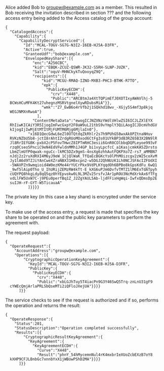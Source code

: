 
Alice added Bob to groupw@example.com as a member. This resulted in Bob receiving the
invitation described in section ??? and the following access entry being added
to the Access catalog of the group account:

~~~~
{
  "CatalogedAccess":{
    "Capability":{
      "CapabilityDecryptServiced":{
        "Id":"MCAL-TOGV-SG7G-N3I2-I6EB-HJ5A-D3FR",
        "Active":true,
        "GranteeUdf":"bob@example.com",
        "EnvelopedKeyShare":[{
            "enc":"A256CBC",
            "kid":"EBQK-ZCUZ-QSWR-JK32-S5RH-SLNP-JUZK",
            "Salt":"oquV-MHNCkykTuQooyqZ9Q",
            "recipients":[{
                "kid":"MCGU-RMAQ-IZNO-MXB3-PHC3-BTHK-R7TO",
                "epk":{
                  "PublicKeyECDH":{
                    "crv":"X448",
                    "Public":"ARCBtmJa4XtTQPimEfJ0XOTIxyAWAVlhj-5
  BCWsHCuMFK4Kt27uhegnzMSRVtgnelXywRDubsMiA"}},
                "wmk":"Z7_EwB6o4rVfb2j1SQkhd18wv_-XGjy5S4mf3p8kjq
  WEGJNMXnRwoA"}
              ],
            "ContentMetaData":"ewogICJNZXNzYWdlVHlwZSI6ICJLZXlEYX
  RhIiwKICAiY3R5IjogImFwcGxpY2F0aW9uL21tbS9vYmplY3QiLAogICJDcmVhdGV
  kIjogIjIwMjEtMTItMjFUMTM6Mjg6MjlaIn0"},
          "x16D1QecGdwL6eZl0OTQtdqZkRhlr2s7h9PUhG58wxAk8PZtnaNHuv
  RVKzNZbU5b8-jctI8rAhtIZrdgRUoMOxod6CtFg3s01UYkBP3dB3RZ65B3X2BN9lR
  Jl8RrIEfGBK-pxbX2cP5FovTHwcZ8IPTmRHC3esii6GnR0COlbbqDQPLeyoe993vF
  rzq0Cseo5PnciC9eN4EdVFwldnMMh1J4GP_bi1vyLpcfcC_a1KasjcmkKA5ZDrsto
  LbmZlmUfP0qwak-nguCc-lkMC5DZx9gmS-4nsXg6zhhAutFQKPXo7Z-rs7_aMMBN7
  nJdj2z2ruXdRXI4M6yJ9eW_1CjQlWaK_TfQaEcBGKcYsOlPhMOizcgv2zW25coXvM
  Jy1lA6d9TZJiYAnCweXZraNBX31HBxcpn2-w5DGJ2QhNUzK1Lh0NCJSFAcIZFUdXI
  -5WAVPZn9wmqioid4W0ezKMe44rYUCrPkx9VdPLKYqqdOh6BPBo8kGpsKdFu_6wQ1
  _9wf5lAip0Tho_U_IhURijZEMzRW4kTt-E_kXG6uPJm6DvfvTMTZ1lM6ExTdATpyh
  cUQYPQ8hkgLdy8qQ5qz0hYEpvokw0L9L3MZv25rsfvJAr1pROU3NcMdXrkAx6fTFg
  vdLlFW5UxW7C-j9PEu0perfBq1Z_J2ZgYAUL5Ab-ljdFFixHgWqi-IwfxQDmsDp2E
  suIJH-rF-GYT-W5TicauaA"
          ]}}}}
~~~~

The private key (in this case a key share) is encrypted under the service key.

To make use of the access entry, a request is made that specifies the key share
to be operated on and the public key parameters to perform the agreement with.

The request payload:


~~~~
{
  "OperateRequest":{
    "AccountAddress":"groupw@example.com",
    "Operations":[{
        "CryptographicOperationKeyAgreement":{
          "KeyId":"MCAL-TOGV-SG7G-N3I2-I6EB-HJ5A-D3FR",
          "PublicKey":{
            "PublicKeyECDH":{
              "crv":"X448",
              "Public":"xbLGJhTuy5T4iacPn9G3Y46SwQ5Trq-znLnU31gF9
  cYWEcQmjArlaPRLSbQseMTi2iQFloJXejUA"}}}}
      ]}}
~~~~


The service checks to see if the request is authorized and if so, performs the
operation and returns the result:


~~~~
{
  "OperateResponse":{
    "Status":201,
    "StatusDescription":"Operation completed successfully",
    "Results":[{
        "CryptographicResultKeyAgreement":{
          "KeyAgreement":{
            "KeyAgreementECDH":{
              "Curve":"X448",
              "Result":"phnY_54hMycemnNul4rK4mxbrIeXUoZcbEXzB7oY8
  kXHP9CFJLBnbGc7xnnbYxX1jWBowPShD2MA"}}}}
      ]}}
~~~~


